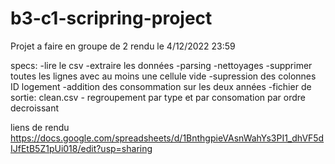 # b3-c1-scripring-project
Projet a faire en groupe de 2
rendu le 4/12/2022 23:59

specs:
-lire le csv
-extraire les données
-parsing
    -nettoyages
        -supprimer toutes les lignes avec au moins une cellule vide
        -supression des colonnes ID logement
        -addition des consommation sur les deux années
-fichier de sortie: clean.csv
    - regroupement par type et par consomation par ordre decroissant

liens de rendu
https://docs.google.com/spreadsheets/d/1BnthgpieVAsnWahYs3PI1_dhVF5dIJfEtB5Z1pUi018/edit?usp=sharing